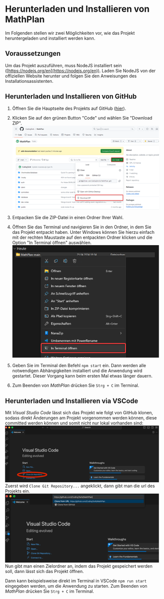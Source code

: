 # Herunterladen und Installieren von MathPlan

Im Folgenden stellen wir zwei Möglichkeiten vor, wie das Projekt heruntergeladen und installiert werden kann.

## Voraussetzungen

Um das Projekt auszuführen, muss NodeJS installiert sein ([https://nodejs.org/en](https://nodejs.org/en)). Laden Sie NodeJS von der offiziellen Website herunter und folgen Sie den Anweisungen des Installationsassistenten.

## Herunterladen und Installieren von GitHub

1. Öffnen Sie die Hauptseite des Projekts auf GitHub ([hier](https://github.com/CodingTarik/MathPlan/tree/main)).

2. Klicken Sie auf den grünen Button "Code" und wählen Sie "Download ZIP".
![](res/GitHub-Download.png)

3. Entpacken Sie die ZIP-Datei in einen Ordner Ihrer Wahl.

4. Öffnen Sie das Terminal und navigieren Sie in den Ordner, in dem Sie das Projekt entpackt haben. Unter Windows können Sie hierzu einfach mit der rechten Maustaste auf den entpackten Ordner klicken und die Option "In Terminal öffnen" auswählen.
![](res/Windows-Terminal.png)

5. Geben Sie im Terminal den Befehl `npm start` ein. Dann werden alle notwendigen Abhängigkeiten installiert und die Anwendung wird gestartet. Dieser Vorgang kann beim ersten Mal etwas länger dauern.

6. Zum Beenden von _MathPlan_ drücken Sie `Strg + C` im Terminal.

## Herunterladen und Installieren via VSCode

Mit _Visual Studio Code_ lässt sich das Projekt wie folgt von GitHub klonen, sodass direkt Änderungen am Projekt vorgenommen werden können, diese committed werden können und somit nicht nur lokal vorhanden sind:
![alt text](res/cloneGitRepo.png)
Zuerst wird `Clone Git Repository...` angeklickt, dann gibt man die url des Projekts ein.
![alt text](res/enterGitURL.png)
Nun gibt man einen Zielordner an, indem das Projekt gespeichert werden soll, dann lässt sich das Projekt öffnen.

Dann kann beispielsweise direkt im Terminal in VSCode `npm run start` eingegeben werden, um die Anwendung zu starten. Zum Beenden von _MathPlan_ drücken Sie `Strg + C` im Terminal.
